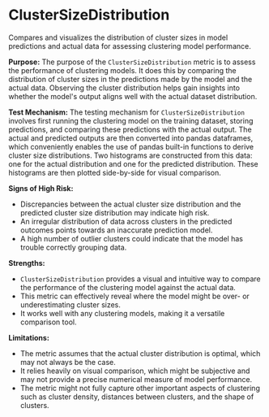 # ClusterSizeDistribution

Compares and visualizes the distribution of cluster sizes in model predictions and actual data for assessing
clustering model performance.

**Purpose:** The purpose of the `ClusterSizeDistribution` metric is to assess the performance of clustering models.
It does this by comparing the distribution of cluster sizes in the predictions made by the model and the actual
data. Observing the cluster distribution helps gain insights into whether the model's output aligns well with the
actual dataset distribution.

**Test Mechanism:** The testing mechanism for `ClusterSizeDistribution` involves first running the clustering model
on the training dataset, storing predictions, and comparing these predictions with the actual output. The actual
and predicted outputs are then converted into pandas dataframes, which conveniently enables the use of pandas
built-in functions to derive cluster size distributions. Two histograms are constructed from this data: one for the
actual distribution and one for the predicted distribution. These histograms are then plotted side-by-side for
visual comparison.

**Signs of High Risk:**
* Discrepancies between the actual cluster size distribution and the predicted cluster size distribution may
indicate high risk.
* An irregular distribution of data across clusters in the predicted outcomes points towards an inaccurate
prediction model.
* A high number of outlier clusters could indicate that the model has trouble correctly grouping data.

**Strengths:**
* `ClusterSizeDistribution` provides a visual and intuitive way to compare the performance of the clustering model
against the actual data.
* This metric can effectively reveal where the model might be over- or underestimating cluster sizes.
* It works well with any clustering models, making it a versatile comparison tool.

**Limitations:**
* The metric assumes that the actual cluster distribution is optimal, which may not always be the case.
* It relies heavily on visual comparison, which might be subjective and may not provide a precise numerical measure
of model performance.
* The metric might not fully capture other important aspects of clustering such as cluster density, distances
between clusters, and the shape of clusters.